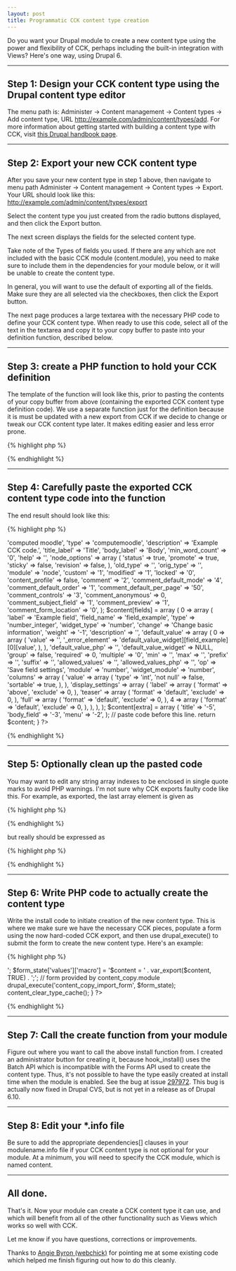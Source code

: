 ```yaml
---
layout: post
title: Programmatic CCK content type creation
---
```


Do you want your Drupal module to create a new content type using the power and flexibility of CCK, perhaps including the built-in integration with Views? Here's one way, using Drupal 6.

----
## Step 1: Design your CCK content type using the Drupal content type editor

The menu path is: Administer -> Content management -> Content types -> Add content type, URL http://example.com/admin/content/types/add. For more information about getting started with building a content type with CCK, visit [this Drupal handbook page](http://drupal.org/node/162242).

----
## Step 2: Export your new CCK content type

After you save your new content type in step 1 above, then navigate to menu path Administer -> Content management -> Content types -> Export.  Your URL  should look like this:  http://example.com/admin/content/types/export

Select the content type you just created from the radio buttons displayed, and then click the Export button.

The next screen displays the fields for the selected content type.

Take note of the Types of fields you used. If there are any which are not included with the basic CCK module (content.module), you need to make sure to include them in the dependencies for your module below, or it will be unable to create the content type.

In general, you will want to use the default of exporting all of the fields. Make sure they are all selected via the checkboxes, then click the Export button.

The next page produces a large textarea with the necessary PHP code to define your CCK content type. When ready to use this code, select all of the text in the textarea and copy it to your copy buffer to paste into your definition function, described below.

----
## Step 3: create a PHP function to hold your CCK definition

The template of the function will look like this, prior to pasting the contents of your copy buffer from above (containing the exported CCK content type definition code). We use a separate function just for the definition because it is must be updated with a new export from CCK if we decide to change or tweak our CCK content type later. It makes editing easier and less error prone.

{% highlight php %}
<?php
    function _modulename_cck_export() {
      // paste code after this line.

      // paste code before this line.
      return $content;
    }
?>
{% endhighlight %}

----
## Step 4: Carefully paste the exported CCK content type code into the function

The end result should look like this:

{% highlight php %}
<?php
    function _modulename_cck_export() {
      // paste code after this line.
      $content[type]  = array (
        'name' => 'computed moodle',
        'type' => 'computemoodle',
        'description' => 'Example CCK code.',
        'title_label' => 'Title',
        'body_label' => 'Body',
        'min_word_count' => '0',
        'help' => '',
        'node_options' => 
        array (
          'status' => true,
          'promote' => true,
          'sticky' => false,
          'revision' => false,
        ),
        'old_type' => '',
        'orig_type' => '',
        'module' => 'node',
        'custom' => '1',
        'modified' => '1',
        'locked' => '0',
        'content_profile' => false,
        'comment' => '2',
        'comment_default_mode' => '4',
        'comment_default_order' => '1',
        'comment_default_per_page' => '50',
        'comment_controls' => '3',
        'comment_anonymous' => 0,
        'comment_subject_field' => '1',
        'comment_preview' => '1',
        'comment_form_location' => '0',
      );
      $content[fields]  = array (
        0 => 
        array (
          'label' => 'Example field',
          'field_name' => 'field_example',
          'type' => 'number_integer',
          'widget_type' => 'number',
          'change' => 'Change basic information',
          'weight' => '-1',
          'description' => '',
          'default_value' => 
          array (
            0 => 
            array (
              'value' => '',
              '_error_element' => 'default_value_widget][field_example][0][value',
            ),
          ),
          'default_value_php' => '',
          'default_value_widget' => NULL,
          'group' => false,
          'required' => 0,
          'multiple' => '0',
          'min' => '',
          'max' => '',
          'prefix' => '',
          'suffix' => '',
          'allowed_values' => '',
          'allowed_values_php' => '',
          'op' => 'Save field settings',
          'module' => 'number',
          'widget_module' => 'number',
          'columns' => 
          array (
            'value' => 
            array (
              'type' => 'int',
              'not null' => false,
              'sortable' => true,
            ),
          ),
          'display_settings' => 
          array (
            'label' => 
            array (
              'format' => 'above',
              'exclude' => 0,
            ),
            'teaser' => 
            array (
              'format' => 'default',
              'exclude' => 0,
            ),
            'full' => 
            array (
              'format' => 'default',
              'exclude' => 0,
            ),
            4 => 
            array (
              'format' => 'default',
              'exclude' => 0,
            ),
          ),
        ),
      );
      $content[extra]  = array (
        'title' => '-5',
        'body_field' => '-3',
        'menu' => '-2',
      );
      // paste code before this line.
      return $content;
    }
?>
{% endhighlight %}

----
## Step 5: Optionally clean up the pasted code

You may want to edit any string array indexes to be enclosed in single quote marks to avoid PHP warnings. I'm not sure why CCK exports faulty code like this. For example, as exported, the last array element is given as

{% highlight php %}
<?php
    $content[extra] = array (
?>
{% endhighlight %}

but really should be expressed as

{% highlight php %}
<?php
    $content['extra'] = array (
?>
{% endhighlight %}


----
## Step 6: Write PHP code to actually create the content type

Write the install code to initiate creation of the new content type. This is where we make sure we have the necessary CCK pieces, populate a form using the now hard-coded CCK export, and then use drupal_execute() to submit the form to create the new content type. Here's an example:

{% highlight php %}
<?php
    function _example_install_cck_node() {
      /* get the CCK node types to be created.  This is where you load the 
       * file containing your function from above, if necessary, and then call
       * that function.
       */
      module_load_include('inc', 'modulename', 'modulename.ccknodedef');
      $content = _modulename_cck_export();  // in modulename.ccknodedef.inc

      // CCK content_copy.module may not be enabled, so make sure it is included
      require_once './' . drupal_get_path('module', 'content') 
          . '/modules/content_copy/content_copy.module';

      $form_state['values']['type_name'] = '<create>';
      $form_state['values']['macro'] = '$content = '
                                      . var_export($content, TRUE)
                                      . ';';

      // form provided by content_copy.module  
      drupal_execute('content_copy_import_form', $form_state);
      content_clear_type_cache();
    }
?>
{% endhighlight %}

----
## Step 7: Call the create function from your module

Figure out where you want to call the above install function from. I created an administrator button for creating it, because hook_install() uses the Batch API which is incompatible with the Forms API used to create the content type. Thus, it's not possible to have the type easily created at install time when the module is enabled. See the bug at issue [297972](http://drupal.org/node/297972). This bug is actually now fixed in Drupal CVS, but is not yet in a release as of Drupal 6.10.

----
## Step 8: Edit your *.info file

Be sure to add the appropriate dependencies[] clauses in your modulename.info file if your CCK content type is not optional for your module. At a minimum, you will need to specify the CCK module, which is named content.

----
## All done.

That's it. Now your module can create a CCK content type it can use, and which will benefit from all of the other functionality such as Views which works so well with CCK.

Let me know if you have questions, corrections or improvements.

Thanks to [Angie Byron (webchick)](http://drupal.org/user/24967) for pointing me at some existing code which helped me finish figuring out how to do this cleanly.
